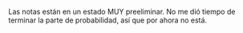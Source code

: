 Las notas están en un estado MUY preeliminar. No me dió tiempo de terminar la parte de probabilidad, así que por ahora no está. 
